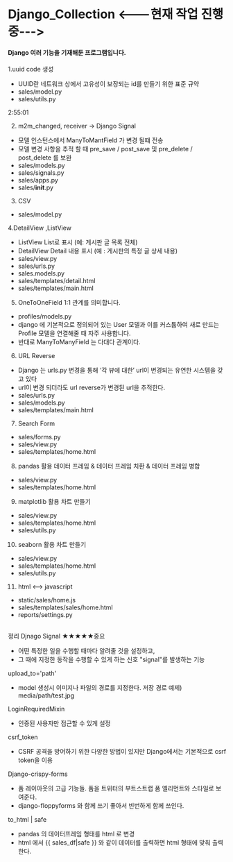 # Django_Collection <---현재 작업 진행중--->

#### Django 여러 기능을 기재해둔 프로그램입니다. 

1.uuid code 생성
- UUID란 네트워크 상에서 고유성이 보장되는 id를 만들기 위한 표준 규약
- sales/model.py
- sales/utils.py

2:55:01

2. m2m_changed, receiver -> Django Signal
- 모델 인스턴스에서 ManyToMantField 가 변경 될떄 전송
- 모델 변경 사항을 추적 할 때 pre_save / post_save 및 pre_delete / post_delete 를 보완
- sales/models.py
- sales/signals.py
- sales/apps.py
- sales/__init__.py


3. CSV
- sales/model.py

4.DetailView ,ListView
- ListView List로 표시 (예: 게시판 글 목록 전체)
- DetailView Detail 내용 표시 (예 : 게시판의 특정 글 상세 내용)
- sales/view.py
- sales/urls.py
- sales.models.py
- sales/templates/detail.html
- sales/templates/main.html


5. OneToOneField 1:1 관계를 의미합니다.
- profiles/models.py
- django 에 기본적으로 정의되어 있는 User 모델과 이를 커스튬하여 새로 만드는 Profile 모델을 연결해줄 때 자주 사용합니다.
- 반대로 ManyToManyField 는 다대다 관계이다.

6. URL Reverse
- Django 는 urls.py 변경을 통해 ‘각 뷰에 대한’ url이 변경되는 유연한 시스템을 갖고 있다
- url이 변경 되더라도 url reverse가 변경된 url을 추적한다.
- sales/urls.py
- sales/models.py
- sales/templates/main.html

7. Search Form
- sales/forms.py
- sales/view.py
- sales/templates/home.html

8. pandas 활용 데이터 프레임 & 데이터 프레임 치환 & 데이터 프레임 병합
- sales/view.py
- sales/templates/home.html

9. matplotlib 활용 차트 만들기
- sales/view.py
- sales/templates/home.html
- sales/utils.py

10. seaborn 활용 차트 만들기
- sales/view.py
- sales/templates/home.html
- sales/utils.py

11. html <--> javascript
- static/sales/home.js
- sales/templates/sales/home.html
- reports/settings.py


##
정리
Djnago Signal ★★★★★중요
- 어떤 특정한 일을 수행할 때마다 알려줄 것을 설정하고,
- 그 때에 지정한 동작을 수행할 수 있게 하는 신호 "signal"를 발생하는 기능

upload_to='path'
- model 생성시 이미지나 파일의 경로를 지정한다. 저장 경로 예제) media/path/test.jpg

LoginRequiredMixin
- 인증된 사용자만 접근할 수 있게 설정

csrf_token
- CSRF 공격을 방어하기 위한 다양한 방법이 있지만 Django에서는 기본적으로 csrf token을 이용

Django-crispy-forms
- 폼 레이아웃의 고급 기능들. 폼을 트위터의 부트스트랩 폼 엘리먼트와 스타일로 보여준다.
- django-floppyforms 와 함께 쓰기 좋아서 빈번하게 함께 쓰인다.

to_html | safe
- pandas 의 데이터프레임 형태를 html 로 변경
- html 에서 {{ sales_df|safe }} 와 같이 데이터를 출력하면 html 형태에 맞춰 출력한다.
